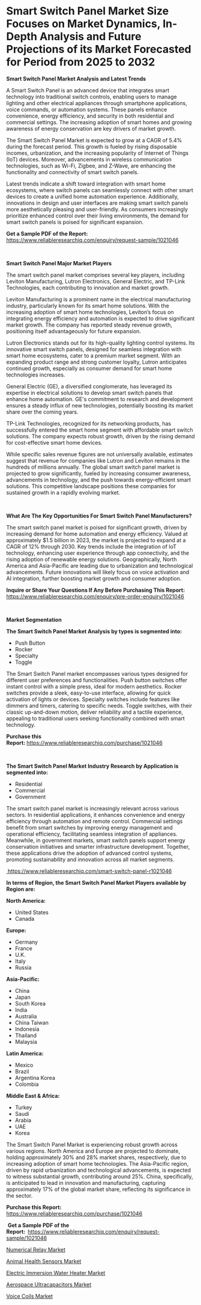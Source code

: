 <p><h1>Smart Switch Panel Market Size Focuses on Market Dynamics, In-Depth Analysis and Future Projections of its Market Forecasted for Period from 2025 to 2032</h1></p><p><strong>Smart Switch Panel Market Analysis and Latest Trends</strong></p>
<p><p>A Smart Switch Panel is an advanced device that integrates smart technology into traditional switch controls, enabling users to manage lighting and other electrical appliances through smartphone applications, voice commands, or automation systems. These panels enhance convenience, energy efficiency, and security in both residential and commercial settings. The increasing adoption of smart homes and growing awareness of energy conservation are key drivers of market growth.</p><p>The Smart Switch Panel Market is expected to grow at a CAGR of 5.4% during the forecast period. This growth is fueled by rising disposable incomes, urbanization, and the increasing popularity of Internet of Things (IoT) devices. Moreover, advancements in wireless communication technologies, such as Wi-Fi, Zigbee, and Z-Wave, are enhancing the functionality and connectivity of smart switch panels.</p><p>Latest trends indicate a shift toward integration with smart home ecosystems, where switch panels can seamlessly connect with other smart devices to create a unified home automation experience. Additionally, innovations in design and user interfaces are making smart switch panels more aesthetically pleasing and user-friendly. As consumers increasingly prioritize enhanced control over their living environments, the demand for smart switch panels is poised for significant expansion.</p></p>
<p><strong>Get a Sample PDF of the Report:&nbsp;</strong> <a href="https://www.reliableresearchiq.com/enquiry/request-sample/1021046?utm_campaign=114&utm_medium=2&utm_source=Github&utm_content=ia&utm_term=10022025&utm_id=smart-switch-panel">https://www.reliableresearchiq.com/enquiry/request-sample/1021046</a></p>
<p>&nbsp;</p>
<p><strong>Smart Switch Panel Major Market Players</strong></p>
<p><p>The smart switch panel market comprises several key players, including Leviton Manufacturing, Lutron Electronics, General Electric, and TP-Link Technologies, each contributing to innovation and market growth. </p><p>Leviton Manufacturing is a prominent name in the electrical manufacturing industry, particularly known for its smart home solutions. With the increasing adoption of smart home technologies, Leviton’s focus on integrating energy efficiency and automation is expected to drive significant market growth. The company has reported steady revenue growth, positioning itself advantageously for future expansion.</p><p>Lutron Electronics stands out for its high-quality lighting control systems. Its innovative smart switch panels, designed for seamless integration with smart home ecosystems, cater to a premium market segment. With an expanding product range and strong customer loyalty, Lutron anticipates continued growth, especially as consumer demand for smart home technologies increases.</p><p>General Electric (GE), a diversified conglomerate, has leveraged its expertise in electrical solutions to develop smart switch panels that enhance home automation. GE's commitment to research and development ensures a steady influx of new technologies, potentially boosting its market share over the coming years.</p><p>TP-Link Technologies, recognized for its networking products, has successfully entered the smart home segment with affordable smart switch solutions. The company expects robust growth, driven by the rising demand for cost-effective smart home devices.</p><p>While specific sales revenue figures are not universally available, estimates suggest that revenue for companies like Lutron and Leviton remains in the hundreds of millions annually. The global smart switch panel market is projected to grow significantly, fueled by increasing consumer awareness, advancements in technology, and the push towards energy-efficient smart solutions. This competitive landscape positions these companies for sustained growth in a rapidly evolving market.</p></p>
<p>&nbsp;</p>
<p><strong>What Are The Key Opportunities For Smart Switch Panel Manufacturers?</strong></p>
<p><p>The smart switch panel market is poised for significant growth, driven by increasing demand for home automation and energy efficiency. Valued at approximately $1.5 billion in 2023, the market is projected to expand at a CAGR of 12% through 2030. Key trends include the integration of IoT technology, enhancing user experience through app connectivity, and the rising adoption of renewable energy solutions. Geographically, North America and Asia-Pacific are leading due to urbanization and technological advancements. Future innovations will likely focus on voice activation and AI integration, further boosting market growth and consumer adoption.</p></p>
<p><strong>Inquire or Share Your Questions If Any Before Purchasing This Report:</strong> <a href="https://www.reliableresearchiq.com/enquiry/pre-order-enquiry/1021046?utm_campaign=114&utm_medium=2&utm_source=Github&utm_content=ia&utm_term=10022025&utm_id=smart-switch-panel">https://www.reliableresearchiq.com/enquiry/pre-order-enquiry/1021046</a></p>
<p>&nbsp;</p>
<p><strong>Market Segmentation</strong></p>
<p><strong>The Smart Switch Panel Market Analysis by types is segmented into:</strong></p>
<p><ul><li>Push Button</li><li>Rocker</li><li>Specialty</li><li>Toggle</li></ul></p>
<p><p>The Smart Switch Panel market encompasses various types designed for different user preferences and functionalities. Push button switches offer instant control with a simple press, ideal for modern aesthetics. Rocker switches provide a sleek, easy-to-use interface, allowing for quick activation of lights or devices. Specialty switches include features like dimmers and timers, catering to specific needs. Toggle switches, with their classic up-and-down motion, deliver reliability and a tactile experience, appealing to traditional users seeking functionality combined with smart technology.</p></p>
<p><strong>Purchase this Report:&nbsp;</strong><a href="https://www.reliableresearchiq.com/purchase/1021046?utm_campaign=114&utm_medium=2&utm_source=Github&utm_content=ia&utm_term=10022025&utm_id=smart-switch-panel">https://www.reliableresearchiq.com/purchase/1021046</a></p>
<p>&nbsp;</p>
<p><strong>The Smart Switch Panel Market Industry Research by Application is segmented into:</strong></p>
<p><ul><li>Residential</li><li>Commercial</li><li>Government</li></ul></p>
<p><p>The smart switch panel market is increasingly relevant across various sectors. In residential applications, it enhances convenience and energy efficiency through automation and remote control. Commercial settings benefit from smart switches by improving energy management and operational efficiency, facilitating seamless integration of appliances. Meanwhile, in government markets, smart switch panels support energy conservation initiatives and smarter infrastructure development. Together, these applications drive the adoption of advanced control systems, promoting sustainability and innovation across all market segments.</p></p>
<p><a href="https://www.reliableresearchiq.com/smart-switch-panel-r1021046?utm_campaign=114&utm_medium=2&utm_source=Github&utm_content=ia&utm_term=10022025&utm_id=smart-switch-panel">&nbsp;https://www.reliableresearchiq.com/smart-switch-panel-r1021046</a></p>
<p><strong>In terms of Region, the Smart Switch Panel Market Players available by Region are:</strong></p>
<p>
    <p> <strong> North America: </strong>
        <ul>
            <li>United States</li>
            <li>Canada</li>
        </ul>
        </p> 
    <p> <strong> Europe: </strong>
        <ul>
            <li>Germany</li>
            <li>France</li>
            <li>U.K.</li>
            <li>Italy</li>
            <li>Russia</li>
        </ul>
        </p> 
    <p> <strong> Asia-Pacific: </strong>
        <ul>
            <li>China</li>
            <li>Japan</li>
            <li>South Korea</li>
            <li>India</li>
            <li>Australia</li>
            <li>China Taiwan</li>
            <li>Indonesia</li>
            <li>Thailand</li>
            <li>Malaysia</li>
        </ul>
        </p> 
    <p> <strong> Latin America: </strong>
        <ul>
            <li>Mexico</li>
            <li>Brazil</li>
            <li>Argentina Korea</li>
            <li>Colombia</li>
        </ul>
        </p> 
    <p> <strong> Middle East & Africa: </strong>
        <ul>
            <li>Turkey</li>
            <li>Saudi</li>
            <li>Arabia</li>
            <li>UAE</li>
            <li>Korea</li>
        </ul>
    </p>
    </p>
<p><p>The Smart Switch Panel Market is experiencing robust growth across various regions. North America and Europe are projected to dominate, holding approximately 30% and 28% market shares, respectively, due to increasing adoption of smart home technologies. The Asia-Pacific region, driven by rapid urbanization and technological advancements, is expected to witness substantial growth, contributing around 25%. China, specifically, is anticipated to lead in innovation and manufacturing, capturing approximately 17% of the global market share, reflecting its significance in the sector.</p></p>
<p><strong>Purchase this Report: </strong><a href="https://www.reliableresearchiq.com/purchase/1021046?utm_campaign=114&utm_medium=2&utm_source=Github&utm_content=ia&utm_term=10022025&utm_id=smart-switch-panel">https://www.reliableresearchiq.com/purchase/1021046</a></p>
<p>&nbsp;<strong>Get a Sample PDF of the Report:&nbsp;&nbsp;</strong><a href="https://www.reliableresearchiq.com/enquiry/request-sample/1021046?utm_campaign=114&utm_medium=2&utm_source=Github&utm_content=ia&utm_term=10022025&utm_id=smart-switch-panel">https://www.reliableresearchiq.com/enquiry/request-sample/1021046</a></p>
<p><strong></strong></p>
<p><p><a href="https://github.com/manatatonkes/Market-Research-Report-List-1/blob/main/numerical-relay-market.md?utm_campaign=114&utm_medium=2&utm_source=Github&utm_content=ia&utm_term=10022025&utm_id=smart-switch-panel">Numerical Relay Market</a></p><p><a href="https://github.com/shopovdjondo/Market-Research-Report-List-1/blob/main/animal-health-sensors-market.md?utm_campaign=114&utm_medium=2&utm_source=Github&utm_content=ia&utm_term=10022025&utm_id=smart-switch-panel">Animal Health Sensors Market</a></p><p><a href="https://github.com/plawragarile/Market-Research-Report-List-1/blob/main/electric-immersion-water-heater-market.md?utm_campaign=114&utm_medium=2&utm_source=Github&utm_content=ia&utm_term=10022025&utm_id=smart-switch-panel">Electric Immersion Water Heater Market</a></p><p><a href="https://github.com/toqiourir/Market-Research-Report-List-1/blob/main/aerospace-ultracapacitors-market.md?utm_campaign=114&utm_medium=2&utm_source=Github&utm_content=ia&utm_term=10022025&utm_id=smart-switch-panel">Aerospace Ultracapacitors Market</a></p><p><a href="https://github.com/zilelimarawa/Market-Research-Report-List-1/blob/main/voice-coils-market.md?utm_campaign=114&utm_medium=2&utm_source=Github&utm_content=ia&utm_term=10022025&utm_id=smart-switch-panel">Voice Coils Market</a></p></p>